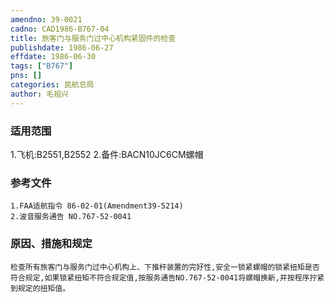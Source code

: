```yaml
---
amendno: 39-0021  
cadno: CAD1986-B767-04  
title: 旅客门与服务门过中心机构紧固件的检查  
publishdate: 1986-06-27  
effdate: 1986-06-30  
tags: ["B767"]  
pns: []  
categories: 民航总局  
author: 毛祖兴  
---
```

  
### 适用范围  
1.飞机:B2551,B2552
2.备件:BACN10JC6CM螺帽  
  
<!--more-->  
### 参考文件  
    1.FAA适航指令 86-02-01(Amendment39-5214)  
    2.波音服务通告 NO.767-52-0041  
  
### 原因、措施和规定  
    检查所有旅客门与服务门过中心机构上、下推杆装置的完好性,安全一锁紧螺帽的锁紧扭矩是否符合规定,如果锁紧扭矩不符合规定值,按服务通告NO.767-52-0041将螺帽换新,并按程序拧紧到规定的扭矩值。  
